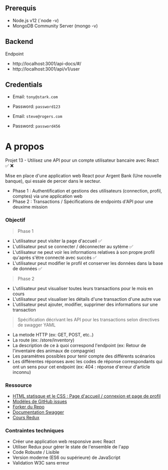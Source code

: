 ## Prerequis
- Node.js v12 (`node -v)
- MongoDB Community Server (mongo -v)

## Backend
Endpoint
- http://localhost:3001/api-docs/#/
- http://localhost:3001/api/v1/user

## Credentials
- Email: `tony@stark.com`
- Password: `password123`

- Email: `steve@rogers.com`
- Password: `password456`

# A propos
Projet 13 - Utilisez une API pour un compte utilisateur bancaire avec React
✅ ❌

Mise en place d'une application web React pour Argent Bank (Une nouvelle banque), qui essaie de percer dans le secteur.
- Phase 1 : Authentification et gestions des utilisateurs (connection, profil, comptes) via une application web
- Phase 2 : Transactions / Spécifications de endpoints d'API pour une deuxime mission

### Objectif
> Phase 1
- L'utilisateur peut visiter la page d'accueil ✅
- L'utilisateur peut se connecter / déconnecter au sytème ✅
- L'utilisateur ne peut voir les informations relatives à son propre profil qu'après s'être connecté avec succès ✅
- L'utilisateur peut modifier le profil et conserver les données dans la base de données ✅

> Phase 2
- L'utilisateur peut visualiser toutes leurs transactions pour le mois en cours
- L'utilisateur peut visualiser les détails d'une transaction d'une autre vue
- L'utilisateur peut ajouter, modifier, supprimer des informations sur une transaction

> Spécification décrivant les API pour les transactions selon directives de swagger YAML
- La metode HTTP (ex: GET, POST, etc..)
- La route (ex: /store/inventory)
- La description de ce à quoi correspond l'endpoint (ex: Retour de l'inventaire des animaux de compagnie)
- Les paramètres possibles pour tenir compte des différents scénarios
- Les différentes réponses avec les codes de réponse correspondants qui ont un sens pour cet endpoint (ex: 404 : réponse d'erreur d'article inconnu)


### Ressource
- [HTML statisque et le CSS : Page d'accueil / connexion et page de profil](https://github.com/OpenClassrooms-Student-Center/Project-10-Bank-API/tree/master/designs)
- [Modèles de GitHub issues](https://github.com/OpenClassrooms-Student-Center/Project-10-Bank-API/tree/master/.github/ISSUE_TEMPLATE)
- [Forker du Repo](https://github.com/OpenClassrooms-Student-Center/Project-10-Bank-API)
- [Documentation Swagger](https://editor.swagger.io/)
- [Cours Redux](https://openclassrooms.com/fr/courses/5511091-organisez-votre-application-avec-la-logique-redux)

### Contraintes techniques
- Créer une application web responsive avec React
- Utiliser Redux pour gérer le state de l'ensemble de l'app
- Code Robuste / Lisible
- Version moderne (ES6 ou supérieure) de JavaScript
- Validation W3C sans erreur